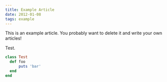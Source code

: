 ```yaml
---
title: Example Article
date: 2012-01-08
tags: example
---
```


This is an example article. You probably want to delete it and write your own articles!

Test.

```ruby
class Test
  def foo
      puts 'bar'
  end
end
```
